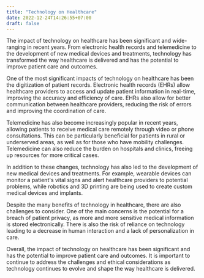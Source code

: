 ```yaml
---
title: "Technology on Healthcare"
date: 2022-12-24T14:26:55+07:00
draft: false
---
```


The impact of technology on healthcare has been significant and wide-ranging in recent years. From electronic health records and telemedicine to the development of new medical devices and treatments, technology has transformed the way healthcare is delivered and has the potential to improve patient care and outcomes.

One of the most significant impacts of technology on healthcare has been the digitization of patient records. Electronic health records (EHRs) allow healthcare providers to access and update patient information in real-time, improving the accuracy and efficiency of care. EHRs also allow for better communication between healthcare providers, reducing the risk of errors and improving the coordination of care.

Telemedicine has also become increasingly popular in recent years, allowing patients to receive medical care remotely through video or phone consultations. This can be particularly beneficial for patients in rural or underserved areas, as well as for those who have mobility challenges. Telemedicine can also reduce the burden on hospitals and clinics, freeing up resources for more critical cases.

In addition to these changes, technology has also led to the development of new medical devices and treatments. For example, wearable devices can monitor a patient's vital signs and alert healthcare providers to potential problems, while robotics and 3D printing are being used to create custom medical devices and implants.

Despite the many benefits of technology in healthcare, there are also challenges to consider. One of the main concerns is the potential for a breach of patient privacy, as more and more sensitive medical information is stored electronically. There is also the risk of reliance on technology leading to a decrease in human interaction and a lack of personalization in care.

Overall, the impact of technology on healthcare has been significant and has the potential to improve patient care and outcomes. It is important to continue to address the challenges and ethical considerations as technology continues to evolve and shape the way healthcare is delivered.
